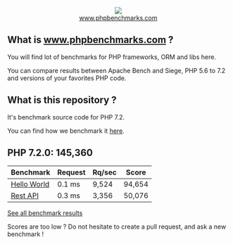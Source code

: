 <p align="center">
  <img src="http://www.phpbenchmarks.com/images/logo_github.png">
  <br>
  <a href="http://www.phpbenchmarks.com" target="_blank">www.phpbenchmarks.com</a>
</p>

## What is www.phpbenchmarks.com ?

You will find lot of benchmarks for PHP frameworks, ORM and libs here.

You can compare results between Apache Bench and Siege, PHP 5.6 to 7.2 and versions of your favorites PHP code.

## What is this repository ?

It's benchmark source code for PHP 7.2.

You can find how we benchmark it [here](http://www.phpbenchmarks.com/en/benchmark-protocol).

## PHP 7.2.0: 145,360

Benchmark | Request | Rq/sec | Score
--------- | ------- | ------ | -----
[Hello World](http://www.phpbenchmarks.com/en/benchmark/apache-bench/php-7.2.html#benchmark-hello-world) | 0.1 ms | 9,524 | 94,654
[Rest API](http://www.phpbenchmarks.com/en/benchmark/apache-bench/php-7.2.html#benchmark-rest) | 0.3 ms | 3,356 | 50,076

[See all benchmark results](http://www.phpbenchmarks.com/en/benchmark/apache-bench/php-7.2.html)

Scores are too low ? Do not hesitate to create a pull request, and ask a new benchmark !
